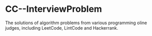# CC--InterviewProblem
The solutions of algorithm problems from various programming oline judges, including LeetCode, LintCode and Hackerrank.
